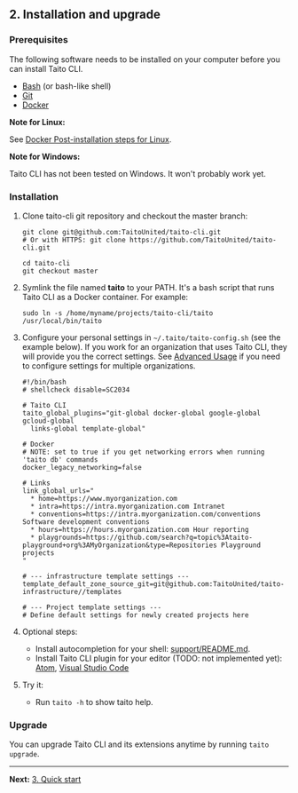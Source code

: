 ## 2. Installation and upgrade

### Prerequisites

The following software needs to be installed on your computer before you can install Taito CLI.

- [Bash](<https://en.wikipedia.org/wiki/Bash_(Unix_shell)>) (or bash-like shell)
- [Git](https://git-scm.com/)
- [Docker](https://docs.docker.com/install/)

**Note for Linux:**

See [Docker Post-installation steps for Linux](https://docs.docker.com/install/linux/linux-postinstall/).

**Note for Windows:**

Taito CLI has not been tested on Windows. It won't probably work yet.

### Installation

1. Clone taito-cli git repository and checkout the master branch:

   ```shell
   git clone git@github.com:TaitoUnited/taito-cli.git
   # Or with HTTPS: git clone https://github.com/TaitoUnited/taito-cli.git

   cd taito-cli
   git checkout master
   ```

2. Symlink the file named **taito** to your PATH. It's a bash script that runs Taito CLI as a Docker container. For example:

   ```shell
   sudo ln -s /home/myname/projects/taito-cli/taito /usr/local/bin/taito
   ```

3. Configure your personal settings in `~/.taito/taito-config.sh` (see the example below). If you work for an organization that uses Taito CLI, they will provide you the correct settings. See [Advanced Usage](/docs/03-usage#advanced-usage) if you need to configure settings for multiple organizations.

   ```shell
   #!/bin/bash
   # shellcheck disable=SC2034

   # Taito CLI
   taito_global_plugins="git-global docker-global google-global gcloud-global
     links-global template-global"

   # Docker
   # NOTE: set to true if you get networking errors when running 'taito db' commands
   docker_legacy_networking=false

   # Links
   link_global_urls="
     * home=https://www.myorganization.com
     * intra=https://intra.myorganization.com Intranet
     * conventions=https://intra.myorganization.com/conventions Software development conventions
     * hours=https://hours.myorganization.com Hour reporting
     * playgrounds=https://github.com/search?q=topic%3Ataito-playground+org%3AMyOrganization&type=Repositories Playground projects
   "

   # --- infrastructure template settings ---
   template_default_zone_source_git=git@github.com:TaitoUnited/taito-infrastructure//templates

   # --- Project template settings ---
   # Define default settings for newly created projects here
   ```

4. Optional steps:

   - Install autocompletion for your shell: [support/README.md](https://github.com/TaitoUnited/taito-cli/tree/master/support#shell-support).
   - Install Taito CLI plugin for your editor (TODO: not implemented yet): [Atom](https://github.com/keskiju/atom-taito-cli), [Visual Studio Code](https://github.com/keskiju/vscode-taito-cli)

5. Try it:

   - Run `taito -h` to show taito help.

### Upgrade

You can upgrade Taito CLI and its extensions anytime by running `taito upgrade`.

---

**Next:** [3. Quick start](/docs/03-quick-start)
